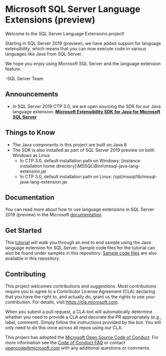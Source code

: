 
# Microsoft SQL Server Language Extensions (preview)

Welcome to the SQL Server Language Extensions project!

Starting in SQL Server 2019 (preview), we have added support for language extensibility, which means that you can now execute code in various languages like Java from SQL Server.

We hope you enjoy using Microsoft SQL Server and the language extension feature.

-SQL Server Team

## Announcements

* In SQL Server 2019 CTP 3.0, we are open sourcing the SDK for our Java language extension: [**Microsoft Extensibility SDK for Java for Microsoft SQL Server​**](https://github.com/microsoft/sql-server-language-extensions/blob/master/language-extensions/java/sdk/sdk-java.md)

## Things to Know

* The Java components in this project are built on Java 8
* The SDK is also installed as part of SQL Server 2019 preview on both Windows as Linux
  * In CTP 3.0, default installation path on Windows: [instance installation home directory]\MSSQL\Binn\mssql-java-lang-extension.jar
  * In CTP 3.0, default installation path on Linux: /opt/mssql/lib/mssql-java-lang-extension.jar 

## Documentation

You can read more about how to use language extensions in SQL Server 2019 (preview) in the Microsoft [documentation](https://docs.microsoft.com/en-us/sql/language-extensions/language-extensions-overview?view=sqlallproducts-allversions).

## Get Started

This [tutorial](https://docs.microsoft.com/en-us/sql/language-extensions/tutorials/search-for-string-using-regular-expressions-in-java?view=sqlallproducts-allversions) will walk you through an end to end sample using the Java language extension for SQL Server. Sample code files for the tutorial can also be found under samples in this repository. [Sample code files](https://github.com/microsoft/sql-server-language-extensions/tree/master/language-extensions/java/samples) are also available in this repository.

## Contributing

This project welcomes contributions and suggestions.  Most contributions require you to agree to a
Contributor License Agreement (CLA) declaring that you have the right to, and actually do, grant us
the rights to use your contribution. For details, visit https://cla.microsoft.com.

When you submit a pull request, a CLA-bot will automatically determine whether you need to provide
a CLA and decorate the PR appropriately (e.g., label, comment). Simply follow the instructions
provided by the bot. You will only need to do this once across all repos using our CLA.

This project has adopted the [Microsoft Open Source Code of Conduct](https://opensource.microsoft.com/codeofconduct/).
For more information see the [Code of Conduct FAQ](https://opensource.microsoft.com/codeofconduct/faq/) or
contact [opencode@microsoft.com](mailto:opencode@microsoft.com) with any additional questions or comments.
